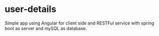 # user-details
Simple app using Angular for client side and RESTFul service with spring boot as server and mySQL as database.
